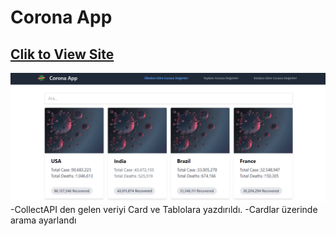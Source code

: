 # Corona App 
## [Clik to View Site](https://corona-bilgilendirme.netlify.app)
![Ansayfa Resim](/public/Corona-image-site.PNG)
-CollectAPI den gelen veriyi Card ve Tablolara yazdırıldı.
-Cardlar üzerinde arama ayarlandı